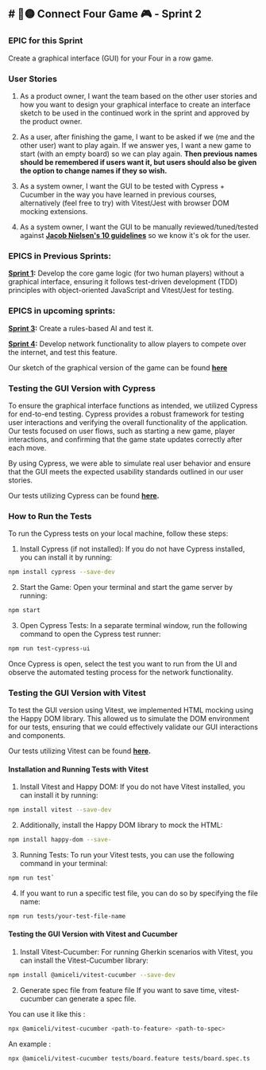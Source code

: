 ## # 🔴🟡 Connect Four Game 🎮 - Sprint 2
### EPIC for this Sprint
Create a graphical interface (GUI) for your Four in a row game.

### User Stories
1. As a product owner, I want the team based on the other user stories and how you want to design your graphical interface to create an interface sketch to be used in the continued work in the sprint and approved by the product owner.

2. As a user, after finishing the game, I want to be asked if we (me and the other user) want to play again. If we answer yes, I want a new game to start (with an empty board) so we can play again. **Then previous names should be remembered if users want it, but users should also be given the option to change names if they so wish.**

3. As a system owner, I want the GUI to be tested with Cypress + Cucumber in the way you have learned in previous courses, alternatively (feel free to try) with Vitest/Jest with browser DOM mocking extensions.

4. As a system owner, I want the GUI to be manually reviewed/tuned/tested against **[Jacob Nielsen's 10 guidelines](https://www.nngroup.com/articles/ten-usability-heuristics/)** so we know it's ok for the user.

### EPICS in Previous Sprints:

**[Sprint 1](https://github.com/YevShch/Fyra-i-rad-/tree/dev-SPRINT1):** Develop the core game logic (for two human players) without a graphical interface, ensuring it follows test-driven development (TDD) principles with object-oriented JavaScript and Vitest/Jest for testing.


### EPICS in upcoming sprints:

**[Sprint 3](https://github.com/YevShch/Fyra-i-rad-/tree/dev-AI-Sprint3):** Create a rules-based AI and test it.

**[Sprint 4](https://github.com/YevShch/Fyra-i-rad-/tree/dev-Network-Sprint4):** Develop network functionality to allow players to compete over the internet, and test this feature.


Our sketch of the graphical version of the game can be found **[here](https://www.figma.com/design/3Gf6Ttu2ecaPr4N3fagJ73/Figma-basics?node-id=1669-162202&node-type=canvas)** 

### Testing the GUI Version with Cypress 
To ensure the graphical interface functions as intended, we utilized Cypress for end-to-end testing. Cypress provides a robust framework for testing user interactions and verifying the overall functionality of the application. Our tests focused on user flows, such as starting a new game, player interactions, and confirming that the game state updates correctly after each move.

By using Cypress, we were able to simulate real user behavior and ensure that the GUI meets the expected usability standards outlined in our user stories.

Our tests utilizing Cypress can be found **[here](https://github.com/YevShch/Fyra-i-rad-/tree/dev-GUI-Sprint-2/specs).**

### How to Run the Tests
To run the Cypress tests on your local machine, follow these steps:

1. Install Cypress (if not installed): If you do not have Cypress installed, you can install it by running:

```bash
npm install cypress --save-dev
```
2. Start the Game: Open your terminal and start the game server by running:

```bash
npm start
```
3. Open Cypress Tests: In a separate terminal window, run the following command to open the Cypress test runner:

```bash
npm run test-cypress-ui
```

Once Cypress is open, select the test you want to run from the UI and observe the automated testing process for the network functionality.



### Testing the GUI Version with Vitest
To test the GUI version using Vitest, we implemented HTML mocking using the Happy DOM library. This allowed us to simulate the DOM environment for our tests, ensuring that we could effectively validate our GUI interactions and components.

Our tests utilizing Vitest can be found **[here](https://github.com/YevShch/Fyra-i-rad-/tree/dev-GUI-Sprint-2/tests).**

#### Installation and Running Tests with Vitest
1. Install Vitest and Happy DOM: If you do not have Vitest installed, you can install it by running:

```bash
npm install vitest --save-dev
```

2. Additionally, install the Happy DOM library to mock the HTML:

```bash
npm install happy-dom --save-
```
3. Running Tests: To run your Vitest tests, you can use the following command in your terminal:

```bash
npm run test`
```
4. If you want to run a specific test file, you can do so by specifying the file name:

```bash
npm run tests/your-test-file-name
```

#### Testing the GUI Version with Vitest and Cucumber

1. Install Vitest-Cucumber: For running Gherkin scenarios with Vitest, you can install the Vitest-Cucumber library:

```bash
npm install @amiceli/vitest-cucumber --save-dev
```
2. Generate spec file from feature file
If you want to save time, vitest-cucumber can generate a spec file.

You can use it like this :
```bash
npx @amiceli/vitest-cucumber <path-to-feature> <path-to-spec>
```

An example :
```bash
npx @amiceli/vitest-cucumber tests/board.feature tests/board.spec.ts
```
